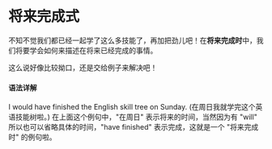 # 将来完成式

不知不觉我们都已经一起学了这么多技能了，再加把劲儿吧！在**将来完成时**中，我们将要学会如何来描述在将来已经完成的事情。 

这么说好像比较拗口，还是交给例子来解决吧！ 

#### 语法详解

I would have finished the English skill tree on Sunday. (在周日我就学完这个英语技能树啦。) 
在上面这个例句中，"在周日" 表示将来的时间，当然因为有 "will" 所以也可以省略具体的时间，"have finished" 表示完成，这就是一个 "将来完成时" 的例句啦。